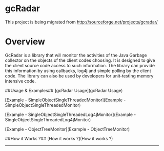 gcRadar
=======

This project is being migrated from http://sourceforge.net/projects/gcradar/

# Overview #
GcRadar is a library that will monitor the activities of the Java Garbage collector on the objects of the client codes choosing. It is designed to give the client source code access to such information. The library can provide this information by using callbacks, log4j and simple polling by the client code. The library can also be used by developers for unit-testing memory intensive code.

##Usage & Examples##
[gcRadar Usage](gcRadar Usage)

[Example - SimpleObjectSingleThreadedMonitor](Example - SimpleObjectSingleThreadedMonitor)

[Example - SingleObjectSingleThreadedLog4jMonitor](Example - SingleObjectSingleThreadedLog4jMonitor)

[Example - ObjectTreeMonitor](Example - ObjectTreeMonitor)

##How it Works ?##
[How it works ?](How it works ?)

-------------

